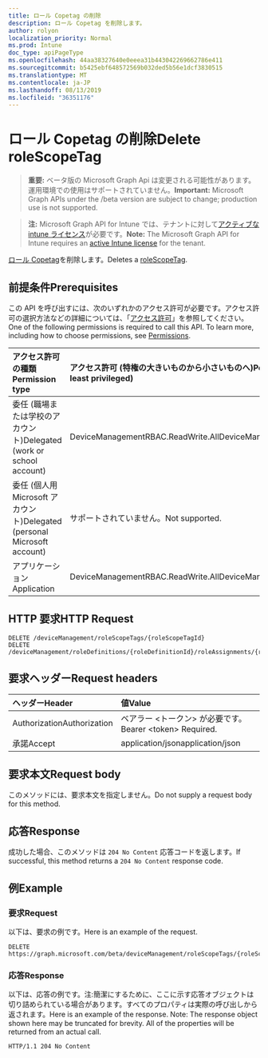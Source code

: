 ```yaml
---
title: ロール Copetag の削除
description: ロール Copetag を削除します。
author: rolyon
localization_priority: Normal
ms.prod: Intune
doc_type: apiPageType
ms.openlocfilehash: 44aa38327640e0eeea31b443042269662786e411
ms.sourcegitcommit: b5425ebf648572569b032ded5b56e1dcf3830515
ms.translationtype: MT
ms.contentlocale: ja-JP
ms.lasthandoff: 08/13/2019
ms.locfileid: "36351176"
---
```

# <a name="delete-rolescopetag"></a><span data-ttu-id="e4350-103">ロール Copetag の削除</span><span class="sxs-lookup"><span data-stu-id="e4350-103">Delete roleScopeTag</span></span>

> <span data-ttu-id="e4350-104">**重要:** ベータ版の Microsoft Graph Api は変更される可能性があります。運用環境での使用はサポートされていません。</span><span class="sxs-lookup"><span data-stu-id="e4350-104">**Important:** Microsoft Graph APIs under the /beta version are subject to change; production use is not supported.</span></span>

> <span data-ttu-id="e4350-105">**注:** Microsoft Graph API for Intune では、テナントに対して[アクティブな intune ライセンス](https://go.microsoft.com/fwlink/?linkid=839381)が必要です。</span><span class="sxs-lookup"><span data-stu-id="e4350-105">**Note:** The Microsoft Graph API for Intune requires an [active Intune license](https://go.microsoft.com/fwlink/?linkid=839381) for the tenant.</span></span>

<span data-ttu-id="e4350-106">[ロール Copetag](../resources/intune-rbac-rolescopetag.md)を削除します。</span><span class="sxs-lookup"><span data-stu-id="e4350-106">Deletes a [roleScopeTag](../resources/intune-rbac-rolescopetag.md).</span></span>

## <a name="prerequisites"></a><span data-ttu-id="e4350-107">前提条件</span><span class="sxs-lookup"><span data-stu-id="e4350-107">Prerequisites</span></span>
<span data-ttu-id="e4350-p101">この API を呼び出すには、次のいずれかのアクセス許可が必要です。アクセス許可の選択方法などの詳細については、「[アクセス許可](/graph/permissions-reference)」を参照してください。</span><span class="sxs-lookup"><span data-stu-id="e4350-p101">One of the following permissions is required to call this API. To learn more, including how to choose permissions, see [Permissions](/graph/permissions-reference).</span></span>

|<span data-ttu-id="e4350-110">アクセス許可の種類</span><span class="sxs-lookup"><span data-stu-id="e4350-110">Permission type</span></span>|<span data-ttu-id="e4350-111">アクセス許可 (特権の大きいものから小さいものへ)</span><span class="sxs-lookup"><span data-stu-id="e4350-111">Permissions (from most to least privileged)</span></span>|
|:---|:---|
|<span data-ttu-id="e4350-112">委任 (職場または学校のアカウント)</span><span class="sxs-lookup"><span data-stu-id="e4350-112">Delegated (work or school account)</span></span>|<span data-ttu-id="e4350-113">DeviceManagementRBAC.ReadWrite.All</span><span class="sxs-lookup"><span data-stu-id="e4350-113">DeviceManagementRBAC.ReadWrite.All</span></span>|
|<span data-ttu-id="e4350-114">委任 (個人用 Microsoft アカウント)</span><span class="sxs-lookup"><span data-stu-id="e4350-114">Delegated (personal Microsoft account)</span></span>|<span data-ttu-id="e4350-115">サポートされていません。</span><span class="sxs-lookup"><span data-stu-id="e4350-115">Not supported.</span></span>|
|<span data-ttu-id="e4350-116">アプリケーション</span><span class="sxs-lookup"><span data-stu-id="e4350-116">Application</span></span>|<span data-ttu-id="e4350-117">DeviceManagementRBAC.ReadWrite.All</span><span class="sxs-lookup"><span data-stu-id="e4350-117">DeviceManagementRBAC.ReadWrite.All</span></span>|

## <a name="http-request"></a><span data-ttu-id="e4350-118">HTTP 要求</span><span class="sxs-lookup"><span data-stu-id="e4350-118">HTTP Request</span></span>
<!-- {
  "blockType": "ignored"
}
-->
``` http
DELETE /deviceManagement/roleScopeTags/{roleScopeTagId}
DELETE /deviceManagement/roleDefinitions/{roleDefinitionId}/roleAssignments/{roleAssignmentId}/microsoft.graph.deviceAndAppManagementRoleAssignment/roleScopeTags/{roleScopeTagId}
```

## <a name="request-headers"></a><span data-ttu-id="e4350-119">要求ヘッダー</span><span class="sxs-lookup"><span data-stu-id="e4350-119">Request headers</span></span>
|<span data-ttu-id="e4350-120">ヘッダー</span><span class="sxs-lookup"><span data-stu-id="e4350-120">Header</span></span>|<span data-ttu-id="e4350-121">値</span><span class="sxs-lookup"><span data-stu-id="e4350-121">Value</span></span>|
|:---|:---|
|<span data-ttu-id="e4350-122">Authorization</span><span class="sxs-lookup"><span data-stu-id="e4350-122">Authorization</span></span>|<span data-ttu-id="e4350-123">ベアラー &lt;トークン&gt; が必要です。</span><span class="sxs-lookup"><span data-stu-id="e4350-123">Bearer &lt;token&gt; Required.</span></span>|
|<span data-ttu-id="e4350-124">承諾</span><span class="sxs-lookup"><span data-stu-id="e4350-124">Accept</span></span>|<span data-ttu-id="e4350-125">application/json</span><span class="sxs-lookup"><span data-stu-id="e4350-125">application/json</span></span>|

## <a name="request-body"></a><span data-ttu-id="e4350-126">要求本文</span><span class="sxs-lookup"><span data-stu-id="e4350-126">Request body</span></span>
<span data-ttu-id="e4350-127">このメソッドには、要求本文を指定しません。</span><span class="sxs-lookup"><span data-stu-id="e4350-127">Do not supply a request body for this method.</span></span>

## <a name="response"></a><span data-ttu-id="e4350-128">応答</span><span class="sxs-lookup"><span data-stu-id="e4350-128">Response</span></span>
<span data-ttu-id="e4350-129">成功した場合、このメソッドは `204 No Content` 応答コードを返します。</span><span class="sxs-lookup"><span data-stu-id="e4350-129">If successful, this method returns a `204 No Content` response code.</span></span>

## <a name="example"></a><span data-ttu-id="e4350-130">例</span><span class="sxs-lookup"><span data-stu-id="e4350-130">Example</span></span>

### <a name="request"></a><span data-ttu-id="e4350-131">要求</span><span class="sxs-lookup"><span data-stu-id="e4350-131">Request</span></span>
<span data-ttu-id="e4350-132">以下は、要求の例です。</span><span class="sxs-lookup"><span data-stu-id="e4350-132">Here is an example of the request.</span></span>
``` http
DELETE https://graph.microsoft.com/beta/deviceManagement/roleScopeTags/{roleScopeTagId}
```

### <a name="response"></a><span data-ttu-id="e4350-133">応答</span><span class="sxs-lookup"><span data-stu-id="e4350-133">Response</span></span>
<span data-ttu-id="e4350-p102">以下は、応答の例です。注:簡潔にするために、ここに示す応答オブジェクトは切り詰められている場合があります。すべてのプロパティは実際の呼び出しから返されます。</span><span class="sxs-lookup"><span data-stu-id="e4350-p102">Here is an example of the response. Note: The response object shown here may be truncated for brevity. All of the properties will be returned from an actual call.</span></span>
``` http
HTTP/1.1 204 No Content
```






